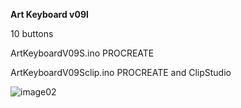 **Art Keyboard v09l**

10 buttons

ArtKeyboardV09S.ino      PROCREATE

ArtKeyboardV09Sclip.ino  PROCREATE and ClipStudio

![image02](https://github.com/Roboxtools/ArtKeyboard/blob/master/Board_v09s/ArtKeyboard_v09s.jpg?raw=true)



